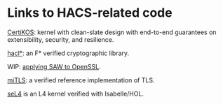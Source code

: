 # Links to HACS-related code

[CertiKOS](http://flint.cs.yale.edu/certikos/): kernel with clean-slate design with end-to-end guarantees on extensibility, security, and resilience.

[hacl&ast;](https://github.com/mitls/hacl-star): an F&ast; verified cryptographic library.

WIP: [applying SAW to OpenSSL](https://github.com/benlaurie/openssl/tree/saw/proof).

[miTLS](https://mitls.org/): a verified reference implementation of TLS.

[seL4](https://sel4.systems/) is an L4 kernel verified with Isabelle/HOL.
